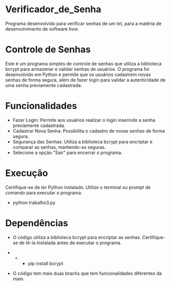 # Verificador_de_Senha
 Programa desenvolvido para verificar senhas de um txt, para a matéria de desenvolvimento de software livre.

# Controle de Senhas
Este é um programa simples de controle de senhas que utiliza a biblioteca bcrypt para armazenar e validar senhas de usuários. O programa foi desenvolvido em Python e permite que os usuários cadastrem novas senhas de forma segura, além de fazer login para validar a autenticidade de uma senha previamente cadastrada.

# Funcionalidades 
- Fazer Login: Permite aos usuários realizar o login inserindo a senha previamente cadastrada.
- Cadastrar Nova Senha: Possibilita o cadastro de novas senhas de forma segura.
- Segurança das Senhas: Utiliza a biblioteca bcrypt para encriptar e comparar as senhas, mantendo-as seguras.
- Selecione a opção "Sair" para encerrar o programa.

# Execução
Certifique-se de ter Python instalado. Utilize o terminal ou prompt de comando para executar o programa.

- python trabalho3.py


# Dependências

- O código utiliza a biblioteca bcrypt para encriptar as senhas. Certifique-se de tê-la instalada antes de executar o programa.
- - - pip install bcrypt

- O código tem mais duas brachs que tem funcionalidades diferentes da main.